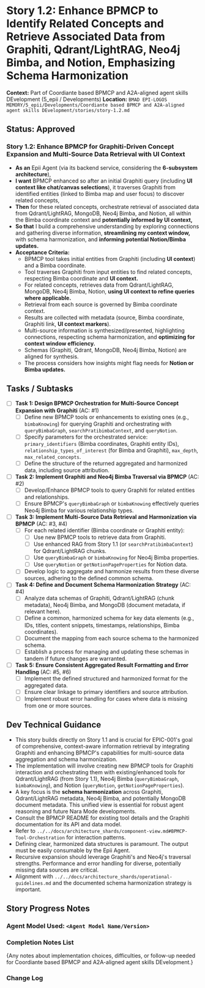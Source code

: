 # Story 1.2: Enhance BPMCP to Identify Related Concepts and Retrieve Associated Data from Graphiti, Qdrant/LightRAG, Neo4j Bimba, and Notion, Emphasizing Schema Harmonization

**Context:** Part of Coordiante based BPMCP and A2A-aligned agent skills DEvelopment (5_epii / Developments)
**Location:** `BMAD EPI-LOGOS MEMORY/5_epii/Developments/Coordiante based BPMCP and A2A-aligned agent skills DEvelopment/stories/story-1.2.md`

## Status: Approved

### Story 1.2: Enhance BPMCP for Graphiti-Driven Concept Expansion and Multi-Source Data Retrieval with UI Context

*   **As an** Epii Agent (via its backend service, considering the **6-subsystem architecture**),
*   **I want** BPMCP enhanced so after an initial Graphiti query (including **UI context like chat/canvas selections**), it traverses Graphiti from identified entities (linked to Bimba map and user focus) to discover related concepts,
*   **Then** for these related concepts, orchestrate retrieval of associated data from Qdrant/LightRAG, MongoDB, Neo4j Bimba, and Notion, all within the Bimba coordinate context and **potentially informed by UI context,**
*   **So that** I build a comprehensive understanding by exploring connections and gathering diverse information, **streamlining my context window,** with schema harmonization, and **informing potential Notion/Bimba updates.**
*   **Acceptance Criteria:**
    *   BPMCP tool takes initial entities from Graphiti (including **UI context**) and a Bimba coordinate.
    *   Tool traverses Graphiti from input entities to find related concepts, respecting Bimba coordinate and **UI context.**
    *   For related concepts, retrieves data from Qdrant/LightRAG, MongoDB, Neo4j Bimba, Notion, **using UI context to refine queries where applicable.**
    *   Retrieval from each source is governed by Bimba coordinate context.
    *   Results are collected with metadata (source, Bimba coordinate, Graphiti link, **UI context markers**).
    *   Multi-source information is synthesized/presented, highlighting connections, respecting schema harmonization, and **optimizing for context window efficiency.**
    *   Schemas (Graphiti, Qdrant, MongoDB, Neo4j Bimba, Notion) are aligned for synthesis.
    *   The process considers how insights might flag needs for **Notion or Bimba updates.**

## Tasks / Subtasks

- [ ] **Task 1: Design BPMCP Orchestration for Multi-Source Concept Expansion with Graphiti** (AC: #1)
    - [ ] Define new BPMCP tools or enhancements to existing ones (e.g., `bimbaKnowing`) for querying Graphiti and orchestrating with `queryBimbaGraph`, `searchPratibimbaContext`, and `queryNotion`.
    - [ ] Specify parameters for the orchestrated service: `primary_identifiers` (Bimba coordinates, Graphiti entity IDs), `relationship_types_of_interest` (for Bimba and Graphiti), `max_depth`, `max_related_concepts`.
    - [ ] Define the structure of the returned aggregated and harmonized data, including source attribution.
- [ ] **Task 2: Implement Graphiti and Neo4j Bimba Traversal via BPMCP** (AC: #2)
    - [ ] Develop/Enhance BPMCP tools to query Graphiti for related entities and relationships.
    - [ ] Ensure BPMCP's `queryBimbaGraph` or `bimbaKnowing` effectively queries Neo4j Bimba for various relationship types.
- [ ] **Task 3: Implement Multi-Source Data Retrieval and Harmonization via BPMCP** (AC: #3, #4)
    - [ ] For each related identifier (Bimba coordinate or Graphiti entity):
        - [ ] Use new BPMCP tools to retrieve data from Graphiti.
        - [ ] Use enhanced RAG from Story 1.1 (or `searchPratibimbaContext`) for Qdrant/LightRAG chunks.
        - [ ] Use `queryBimbaGraph` or `bimbaKnowing` for Neo4j Bimba properties.
        - [ ] Use `queryNotion` or `getNotionPageProperties` for Notion data.
    - [ ] Develop logic to aggregate and harmonize results from these diverse sources, adhering to the defined common schema.
- [ ] **Task 4: Define and Document Schema Harmonization Strategy** (AC: #4)
    - [ ] Analyze data schemas of Graphiti, Qdrant/LightRAG (chunk metadata), Neo4j Bimba, and MongoDB (document metadata, if relevant here).
    - [ ] Define a common, harmonized schema for key data elements (e.g., IDs, titles, content snippets, timestamps, relationships, Bimba coordinates).
    - [ ] Document the mapping from each source schema to the harmonized schema.
    - [ ] Establish a process for managing and updating these schemas in tandem if future changes are warranted.
- [ ] **Task 5: Ensure Consistent Aggregated Result Formatting and Error Handling** (AC: #5, #6)
    - [ ] Implement the defined structured and harmonized format for the aggregated data.
    - [ ] Ensure clear linkage to primary identifiers and source attribution.
    - [ ] Implement robust error handling for cases where data is missing from one or more sources.

## Dev Technical Guidance

-   This story builds directly on Story 1.1 and is crucial for EPIC-001's goal of comprehensive, context-aware information retrieval by integrating Graphiti and enhancing BPMCP's capabilities for multi-source data aggregation and schema harmonization.
-   The implementation will involve creating new BPMCP tools for Graphiti interaction and orchestrating them with existing/enhanced tools for Qdrant/LightRAG (from Story 1.1), Neo4j Bimba (`queryBimbaGraph`, `bimbaKnowing`), and Notion (`queryNotion`, `getNotionPageProperties`).
-   A key focus is the **schema harmonization** across Graphiti, Qdrant/LightRAG metadata, Neo4j Bimba, and potentially MongoDB document metadata. This unified view is essential for robust agent reasoning and future Nara Mode developments.
-   Consult the BPMCP README for existing tool details and the Graphiti documentation for its API and data model.
-   Refer to `../../docs/architecture_shards/component-view.md#BPMCP-Tool-Orchestration` for interaction patterns.
-   Defining clear, harmonized data structures is paramount. The output must be easily consumable by the Epii Agent.
-   Recursive expansion should leverage Graphiti's and Neo4j's traversal strengths. Performance and error handling for diverse, potentially missing data sources are critical.
-   Alignment with `../../docs/architecture_shards/operational-guidelines.md` and the documented schema harmonization strategy is important.

## Story Progress Notes

### Agent Model Used: `<Agent Model Name/Version>`

### Completion Notes List
{Any notes about implementation choices, difficulties, or follow-up needed for Coordiante based BPMCP and A2A-aligned agent skills DEvelopment.}

### Change Log